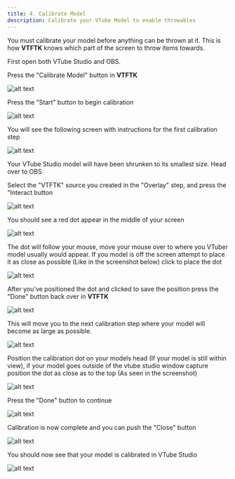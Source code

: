 ```yaml
---
title: 4. Calibrate Model
description: Calibrate your VTube Model to enable throwables
---
```


You must calibrate your model before anything can be thrown at it. This is how **VTFTK** knows which
part of the screen to throw items towards.

First open both VTube Studio and OBS.

Press the "Calibrate Model" button in **VTFTK**

![alt text](./images/calibrate/image.png)

Press the "Start" button to begin calibration

![alt text](./images/calibrate/image-1.png)

You will see the following screen with instructions for the first calibration step

![alt text](./images/calibrate/image-2.png)

Your VTube Studio model will have been shrunken to its smallest size. Head over to OBS

Select the "VTFTK" source you created in the "Overlay" step, and press the "Interact button

![alt text](./images/calibrate/image-3.png)

You should see a red dot appear in the middle of your screen

![alt text](./images/calibrate/image-4.png)

The dot will follow your mouse, move your mouse over to where you VTuber model usually would appear. If you model is off the screen attempt to place it as close as possible (Like in the screenshot below) click to place the dot 

![alt text](./images/calibrate/image-5.png)

After you've positioned the dot and clicked to save the position press the "Done" button back over in **VTFTK**

![alt text](./images/calibrate/image-6.png)

This will move you to the next calibration step where your model will become as large as possible.

![alt text](./images/calibrate/image-7.png)    

Position the calibration dot on your models head (If your model is still within view), if your model goes outside of the vtube studio window capture
position the dot as close as to the top (As seen in the screenshot)

![alt text](./images/calibrate/image-8.png)

Press the "Done" button to continue

![alt text](./images/calibrate/image-9.png)

Calibration is now complete and you can push the "Close" button

![alt text](./images/calibrate/image-10.png)

You should now see that your model is calibrated in VTube Studio

![alt text](./images/calibrate/image-11.png)